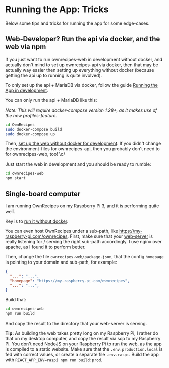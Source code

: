 # Running the App: Tricks

Below some tips and tricks for running the app for some edge-cases.

## Web-Developer? Run the api via docker, and the web via npm

If you just want to run ownrecipes-web in development without docker, and actually don't mind to set up ownrecipes-api via docker, then that may be actually way easier then setting up everything without docker (because getting the api up to running is quite involved).

To only set up the api + MariaDB via docker, follow the guide [Running the App in development](Running_the_App_in_dev.md).

You can only run the api + MariaDB like this:

_Note: This will require docker-compose version 1.28+, as it makes use of the
new profiles-feature._

```bash
cd OwnRecipes
sudo docker-compose build
sudo docker-compose up
```

Then, [set up the web without docker for development](Running_the_App_Without_Docker_in_dev.md/#ownrecipes-web). If you didn't change the environment-files for ownrecipes-api, then you probably don't need to for ownrecipes-web, too! \o/

Just start the web in development and you should be ready to rumble:
```bash
cd ownrecipes-web
npm start
```

## Single-board computer

I am running OwnRecipes on my Raspberry Pi 3, and it is performing quite well.

Key is to [run it without docker](Running_the_App_Without_Docker).

You can even host OwnRecipes under a sub-path, like https://my-raspberry-pi.com/ownrecipes.
First, make sure that your [web-server](Running_the_App_Without_Docker/#web-server-nginx-option-2) is really listening for / serving the right sub-path accordingly. I use nginx over apache, as I found it to perform better.

Then, change the file `ownrecipes-web/package.json`,
that the config `homepage` is pointing to your domain and sub-path, for example:
```json
{
  "...": "...",
  "homepage": "https://my-raspberry-pi.com/ownrecipes",
  "...": "...",
}
```

Build that:
```bash
cd ownrecipes-web
npm run build
```

And copy the result to the directory that your web-server is serving.

**Tip:** As building the web takes pretty long on my Raspberry Pi, I rather do that on my desktop computer, and copy the result via scp to my Raspberry Pi. You don't need NodeJS on your Raspberry Pi to run the web,
as the app is compiled to a static website. Make sure that the `.env.production.local` is fed with correct values, or create a separate file `.env.raspi`. Build the app with `REACT_APP_ENV=raspi npm run build:prod`.
